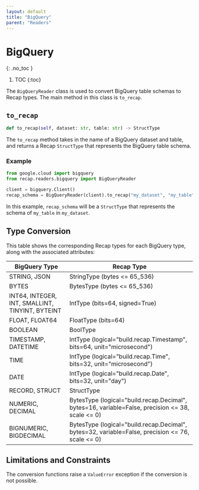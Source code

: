 ```yaml
---
layout: default
title: "BigQuery"
parent: "Readers"
---
```


# BigQuery
{: .no_toc }

1. TOC
{:toc}

The `BigQueryReader` class is used to convert BigQuery table schemas to Recap types. The main method in this class is `to_recap`.

## `to_recap`

```python
def to_recap(self, dataset: str, table: str) -> StructType
```

The `to_recap` method takes in the name of a BigQuery dataset and table, and returns a Recap `StructType` that represents the BigQuery table schema.

### Example

```python
from google.cloud import bigquery
from recap.readers.bigquery import BigQueryReader

client = bigquery.Client()
recap_schema = BigQueryReader(client).to_recap("my_dataset", "my_table")
```

In this example, `recap_schema` will be a `StructType` that represents the schema of `my_table` in `my_dataset`.

## Type Conversion

This table shows the corresponding Recap types for each BigQuery type, along with the associated attributes:

| BigQuery Type | Recap Type |
|---------------|------------------------------------|
| STRING, JSON | StringType (bytes <= 65_536) |
| BYTES | BytesType (bytes <= 65_536) |
| INT64, INTEGER, INT, SMALLINT, TINYINT, BYTEINT | IntType (bits=64, signed=True) |
| FLOAT, FLOAT64 | FloatType (bits=64) |
| BOOLEAN | BoolType |
| TIMESTAMP, DATETIME | IntType (logical="build.recap.Timestamp", bits=64, unit="microsecond") |
| TIME | IntType (logical="build.recap.Time", bits=32, unit="microsecond") |
| DATE | IntType (logical="build.recap.Date", bits=32, unit="day") |
| RECORD, STRUCT | StructType |
| NUMERIC, DECIMAL | BytesType (logical="build.recap.Decimal", bytes=16, variable=False, precision <= 38, scale <= 0) |
| BIGNUMERIC, BIGDECIMAL | BytesType (logical="build.recap.Decimal", bytes=32, variable=False, precision <= 76, scale <= 0) |

## Limitations and Constraints

The conversion functions raise a `ValueError` exception if the conversion is not possible.